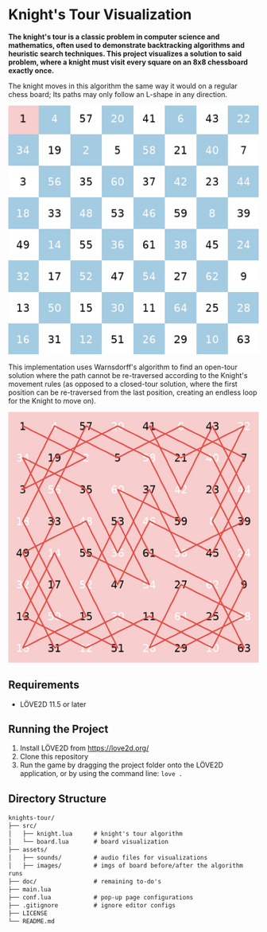 # Knight's Tour Visualization

**The knight's tour is a classic problem in computer science and mathematics, often used to demonstrate backtracking algorithms and heuristic search techniques. This project visualizes a solution to said problem, where a knight must visit every square on an 8x8 chessboard exactly once.**

The knight moves in this algorithm the same way it would on a regular chess board; Its paths may only follow an L-shape in any direction.

![Initialized Board](./assets/images/init-board.jpeg)

This implementation uses Warnsdorff's algorithm to find an open-tour solution where the path cannot be re-traversed according to the Knight's movement rules (as opposed to a closed-tour solution, where the first position can be re-traversed from the last position, creating an endless loop for the Knight to move on). 

![Initialized Board](./assets/images/end-board.jpeg)

## Requirements
- LÖVE2D 11.5 or later

## Running the Project
1. Install LÖVE2D from https://love2d.org/
2. Clone this repository
3. Run the game by dragging the project folder onto the LÖVE2D application, or by using the command line: ```love .```

## Directory Structure
```
knights-tour/
├── src/                   
│   ├── knight.lua      # knight's tour algorithm
│   └── board.lua       # board visualization
├── assets/
│   ├── sounds/         # audio files for visualizations
│   ├── images/         # imgs of board before/after the algorithm runs
├── doc/                # remaining to-do's
├── main.lua
├── conf.lua            # pop-up page configurations
├── .gitignore          # ignore editor configs
├── LICENSE
└── README.md
```
